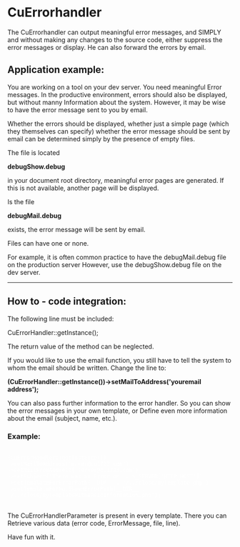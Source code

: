 # CuErrorhandler #

The CuErrorhandler can output meaningful error messages, and SIMPLY
and without making any changes to the source code, either suppress the error messages
or display. He can also forward the errors by email.

## Application example:

You are working on a tool on your dev server. You need meaningful Error messages.
In the productive environment, errors should also be displayed, but without manny
Information about the system.
However, it may be wise to have the error message sent to you by email.

Whether the errors should be displayed, whether just a simple page
(which they themselves can specify) whether the error message should be sent
by email can be determined simply by the presence of empty files.

The file is located

**debugShow.debug**

in your document root directory, meaningful error pages are generated.
If this is not available, another page will be displayed.

Is the file

**debugMail.debug**

exists, the error message will be sent by email.

Files can have one or none.

For example, it is often common practice to have the debugMail.debug file on the production server
However, use the debugShow.debug file on the dev server.

----

## How to - code integration:

The following line must be included:

CuErrorHandler::getInstance();

The return value of the method can be neglected.

If you would like to use the email function, you still have to tell the system
to whom the email should be written. Change the line to:

**(CuErrorHandler::getInstance())->setMailToAddress('youremail address');**

You can also pass further information to the error handler.
So you can show the error messages in your own template, or
Define even more information about the email (subject, name, etc.).

### Example:

<pre>
<code style="color: white">
(CuErrorHandler::getInstance())
->setMailToAddress('error@cu1723.com')
->setMailFromAddress('server@cu1723.com')
->setSubject('There was an Error on' . $_SERVER['HTTP_HOST'])
->setTemplateForErrorPath(__DIR__ . '/../close/myTemplate.php')
->setTemplateForNotShownErrorPath(__DIR__ . '/../close/myTemplateWithBasicInformation.php');
</code>
</pre>

The CuErrorHandlerParameter is present in every template. There you can
Retrieve various data (error code, ErrorMessage, file, line).

Have fun with it.